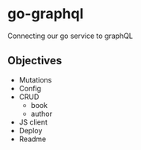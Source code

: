 # go-graphql

Connecting our go service to graphQL

## Objectives
- Mutations
- Config
- CRUD 
  - book
  - author
- JS client
- Deploy
- Readme
